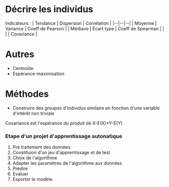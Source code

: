 # Décrire les individus

Indicateurs :
| Tendance | Dispersion | Corrélation |
|--|--|--|
| Moyenne | Variance | Coeff de Pearson |
| Médiane | Écart type | Coeff de Spearman |
| | | Covariance |

# Autres 

* Centroïde
* Espérance-maximisation

# Méthodes

* Construire des groupes d'individus similaire en fonction d'une variable d'intérêt non triviale

Covariance est l'espérance du produit de X-E(X)*Y-E(Y)


### Etape d'un projet d'apprentissage autonatique

1. Pré traitement des données
2. Constituion d'un jeu d'apprentissage et de test
3. Choix de l'algorithme
4. Adapter les paramètres de l'algorithme aux données
5. Prédire
6. Evaluer
7. Exporter le modèle.
